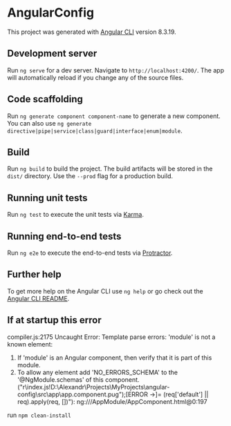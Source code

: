 # AngularConfig

This project was generated with [Angular CLI](https://github.com/angular/angular-cli) version 8.3.19.

## Development server

Run `ng serve` for a dev server. Navigate to `http://localhost:4200/`. The app will automatically reload if you change any of the source files.

## Code scaffolding

Run `ng generate component component-name` to generate a new component. You can also use `ng generate directive|pipe|service|class|guard|interface|enum|module`.

## Build

Run `ng build` to build the project. The build artifacts will be stored in the `dist/` directory. Use the `--prod` flag for a production build.

## Running unit tests

Run `ng test` to execute the unit tests via [Karma](https://karma-runner.github.io).

## Running end-to-end tests

Run `ng e2e` to execute the end-to-end tests via [Protractor](http://www.protractortest.org/).

## Further help

To get more help on the Angular CLI use `ng help` or go check out the [Angular CLI README](https://github.com/angular/angular-cli/blob/master/README.md).


## If at startup this error
compiler.js:2175 Uncaught Error: Template parse errors:
'module' is not a known element:
1. If 'module' is an Angular component, then verify that it is part of this module.
2. To allow any element add 'NO_ERRORS_SCHEMA' to the '@NgModule.schemas' of this component. ("r\\index.js!D:\\Alexandr\\Projects\\MyProjects\\angular-config\\src\\app\\app.component.pug");</var>[ERROR ->]<module class="exports">= (req['default'] || req).apply(req, [])</module>"): ng:///AppModule/AppComponent.html@0:197

run `npm clean-install`
